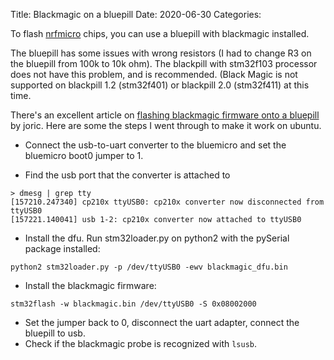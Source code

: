 Title: Blackmagic on a bluepill
Date: 2020-06-30
Categories: 

To flash [nrfmicro](https://github.com/joric/nrfmicro/wiki) chips, you can use a bluepill with blackmagic installed.

The bluepill has some issues with wrong resistors (I had to change R3 on the bluepill from 100k to 10k ohm). 
The blackpill with stm32f103 processor does not have this problem, and is recommended. (Black Magic is not supported on blackpill 1.2 (stm32f401) or blackpill 2.0 (stm32f411) at this time.

There's an excellent article on [flashing blackmagic firmware onto a bluepill](https://github.com/joric/nrfmicro/wiki/Software) by joric. 
Here are some the steps I went through to make it work on ubuntu.

- Connect the usb-to-uart converter to the bluemicro and set the bluemicro boot0 jumper to 1. 

- Find the usb port that the converter is attached to
``` 
> dmesg | grep tty
[157210.247340] cp210x ttyUSB0: cp210x converter now disconnected from ttyUSB0
[157221.140041] usb 1-2: cp210x converter now attached to ttyUSB0
```

- Install the dfu. Run stm32loader.py on python2 with the pySerial package installed:
```
python2 stm32loader.py -p /dev/ttyUSB0 -ewv blackmagic_dfu.bin
```

- Install the blackmagic firmware:
```
stm32flash -w blackmagic.bin /dev/ttyUSB0 -S 0x08002000
```

- Set the jumper back to 0, disconnect the uart adapter, connect the bluepill to usb.
- Check if the blackmagic probe is recognized with `lsusb`.
